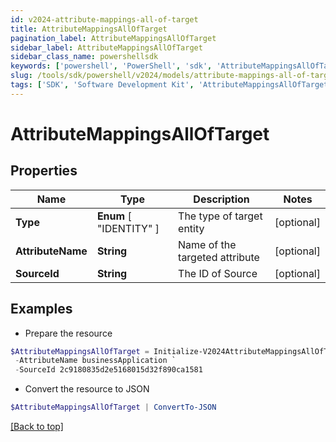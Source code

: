 ```yaml
---
id: v2024-attribute-mappings-all-of-target
title: AttributeMappingsAllOfTarget
pagination_label: AttributeMappingsAllOfTarget
sidebar_label: AttributeMappingsAllOfTarget
sidebar_class_name: powershellsdk
keywords: ['powershell', 'PowerShell', 'sdk', 'AttributeMappingsAllOfTarget', 'V2024AttributeMappingsAllOfTarget'] 
slug: /tools/sdk/powershell/v2024/models/attribute-mappings-all-of-target
tags: ['SDK', 'Software Development Kit', 'AttributeMappingsAllOfTarget', 'V2024AttributeMappingsAllOfTarget']
---
```



# AttributeMappingsAllOfTarget

## Properties

Name | Type | Description | Notes
------------ | ------------- | ------------- | -------------
**Type** |  **Enum** [  "IDENTITY" ] | The type of target entity | [optional] 
**AttributeName** | **String** | Name of the targeted attribute | [optional] 
**SourceId** | **String** | The ID of Source | [optional] 

## Examples

- Prepare the resource
```powershell
$AttributeMappingsAllOfTarget = Initialize-V2024AttributeMappingsAllOfTarget  -Type IDENTITY `
 -AttributeName businessApplication `
 -SourceId 2c9180835d2e5168015d32f890ca1581
```

- Convert the resource to JSON
```powershell
$AttributeMappingsAllOfTarget | ConvertTo-JSON
```


[[Back to top]](#) 

